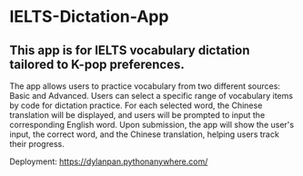 # IELTS-Dictation-App

## This app is for IELTS vocabulary dictation tailored to K-pop preferences.
The app allows users to practice vocabulary from two different sources: Basic and Advanced. Users can select a specific range of vocabulary items by code for dictation practice. For each selected word, the Chinese translation will be displayed, and users will be prompted to input the corresponding English word. Upon submission, the app will show the user's input, the correct word, and the Chinese translation, helping users track their progress.

Deployment: https://dylanpan.pythonanywhere.com/
